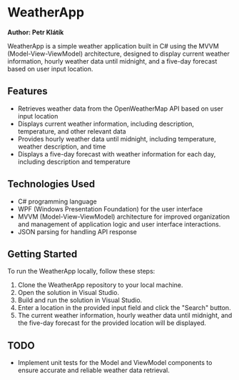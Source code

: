# WeatherApp

**Author: Petr Klátík**

WeatherApp is a simple weather application built in C# using the MVVM (Model-View-ViewModel) architecture, designed to display current weather information, hourly weather data until midnight, and a five-day forecast based on user input location.

## Features
- Retrieves weather data from the OpenWeatherMap API based on user input location
- Displays current weather information, including description, temperature, and other relevant data
- Provides hourly weather data until midnight, including temperature, weather description, and time
- Displays a five-day forecast with weather information for each day, including description and temperature

## Technologies Used
- C# programming language
- WPF (Windows Presentation Foundation) for the user interface
- MVVM (Model-View-ViewModel) architecture for improved organization and management of application logic and user interface interactions.
- JSON parsing for handling API response

## Getting Started
To run the WeatherApp locally, follow these steps:

1. Clone the WeatherApp repository to your local machine.
2. Open the solution in Visual Studio.
3. Build and run the solution in Visual Studio.
4. Enter a location in the provided input field and click the "Search" button.
5. The current weather information, hourly weather data until midnight, and the five-day forecast for the provided location will be displayed.

## TODO
- Implement unit tests for the Model and ViewModel components to ensure accurate and reliable weather data retrieval.
